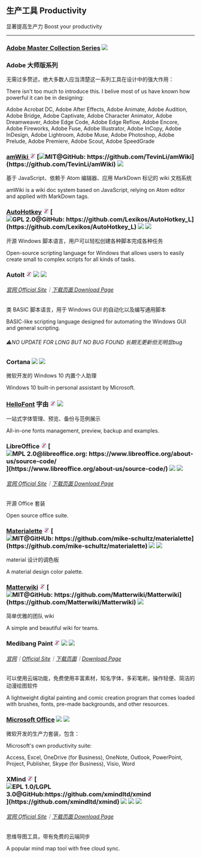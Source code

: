 ## 生产工具   Productivity

显著提高生产力   Boost your productivity

---

### [Adobe Master Collection Series](https://www.adobe.com/creativecloud.html) ![](/assets/earth-globe.png)

### Adobe 大师版系列

无需过多赘述，绝大多数人应当清楚这一系列工具在设计中的强大作用：

There isn't too much to introduce this. I belive most of us have known how powerful it can be in designing:

Adobe Acrobat DC, Adobe After Effects, Adobe Animate, Adobe Audition, Adobe Bridge, Adobe Captivate, Adobe Character Animator, Adobe Dreamweaver, Adobe Edge Code, Adobe Edge Reflow, Adobe Encore, Adobe Fireworks, Adobe Fuse, Adobe Illustrator, Adobe InCopy, Adobe InDesign, Adobe Lightroom, Adobe Muse, Adobe Photoshop, Adobe Prelude, Adobe Premiere, Adobe Scout, Adobe SpeedGrade

### [amWiki ](https://github.com/TevinLi/amWiki)![](/assets/free.png) [![](/assets/open-source-icon.png "MIT@GitHub: https://github.com/TevinLi/amWiki")](https://github.com/TevinLi/amWiki) ![](/assets/united-states.png)

基于 JavaScript、依赖于 Atom 编辑器、应用 MarkDown 标记的 wiki 文档系统

amWiki is a wiki doc system based on JavaScript, relying on Atom editor and applied with MarkDown tags.

### [AutoHotkey](https://www.autohotkey.com/) ![](/assets/free.png) [![](/assets/open-source-icon.png "GPL 2.0@GitHub: https://github.com/Lexikos/AutoHotkey_L")](https://github.com/Lexikos/AutoHotkey_L) ![](/assets/earth-globe.png) ![](/assets/usb.png)

开源 Windows 脚本语言，用户可以轻松创建各种脚本完成各种任务

Open-source scripting language for Windows that allows users to easily create small to complex scripts for all kinds of tasks.

### AutoIt ![](/assets/free.png) ![](/assets/united-states.png) ![](/assets/usb.png)

###### [官网 Official Site](https://www.autoitscript.com/site/autoit/)｜[下载页面 Download Page](https://www.autoitscript.com/site/autoit/downloads/)

类 BASIC 脚本语言，用于 Windows GUI 的自动化以及编写通用脚本

BASIC-like scripting language designed for automating the Windows GUI and general scripting.

###### ⚠NO UPDATE FOR LONG BUT NO BUG FOUND   长期无更新但无明显bug

### Cortana ![](/assets/earth-globe.png) ![](/assets/multi_platform.png)

微软开发的 Windows 10 内置个人助理

Windows 10 built-in personal assistant by Microsoft.

### [HelloFont](http://www.hellofont.cn/index.php) 字由 ![](/assets/free.png) ![](/assets/china.png)

一站式字体管理、预览、备份与范例展示

All-in-one fonts management, preview, backup and examples.

### LibreOffice ![](/assets/free.png) [![](/assets/open-source-icon.png "MPL 2.0@libreoffice.org: https://www.libreoffice.org/about-us/source-code/")](https://www.libreoffice.org/about-us/source-code/) ![](/assets/earth-globe.png) ![](/assets/multi_platform.png)

###### [官网 Official Site](https://www.libreoffice.org/)｜[下载页面 Download Page](https://www.libreoffice.org/download/download/)

开源 Office 套装

Open source office suite.

### [Materialette](http://mikeschultz.xyz/materialette/) ![](/assets/free.png) [![](/assets/open-source-icon.png "MIT@GitHUb: https://github.com/mike-schultz/materialette")](https://github.com/mike-schultz/materialette) ![](/assets/earth-globe.png) ![](/assets/usb.png)

material 设计的调色板

A material design color palette.

### [Matterwiki](http://matterwiki.com/) ![](/assets/free.png) [![](/assets/open-source-icon.png "MIT@GitHub: https://github.com/Matterwiki/Matterwiki")](https://github.com/Matterwiki/Matterwiki) ![](/assets/earth-globe.png)

简单优雅的团队 wiki

A simple and beautiful wiki for teams.

### Medibang Paint ![](/assets/free.png) ![](/assets/earth-globe.png) ![](/assets/multi_platform.png)

###### [官网](https://medibangpaint.com/zh_CN/)｜[Official Site](https://medibangpaint.com/en/)｜[下载页面](https://medibangpaint.com/zh_CN/app-download/)｜[Download Page](https://medibangpaint.com/en/app-download/)

可以使用云端功能，免费使用丰富素材，知名字体，多彩笔刷，操作轻便、简洁的动漫绘图软件

A lightweight digital painting and comic creation program that comes loaded with brushes, fonts, pre-made backgrounds, and other resources.

### [Microsoft Office](http://www.office.com) ![](/assets/earth-globe.png) ![](/assets/multi_platform.png)

微软开发的生产力套装，包含：

Microsoft's own productivity suite:

Access, Excel, OneDrive \(for Business\), OneNote, Outlook, PowerPoint, Project, Publisher, Skype \(for Business\), Visio, Word

### XMind ![](/assets/free.png) [![](/assets/open-source-icon.png "EPL 1.0/LGPL 3.0@GitHub:https://github.com/xmindltd/xmind")](https://github.com/xmindltd/xmind) ![](/assets/earth-globe.png) ![](/assets/usb.png) ![](/assets/multi_platform.png)

###### [官网 Official Site](http://www.xmind.net/)｜[下载页面 Download Page](http://www.xmind.net/download/win/)

思维导图工具，带有免费的云端同步

A popular mind map tool with free cloud sync.
